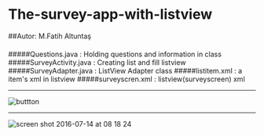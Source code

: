 # The-survey-app-with-listview
##Autor: M.Fatih Altuntaş
####
####
#####Questions.java       : Holding questions and information in class
#####SurveyActivity.java  : Creating list and fill listview
#####SurveyAdapter.java   : ListView Adapter class
#####listitem.xml         : a item's xml in listview
#####surveyscren.xml      : listview(surveyscreen) xml

*****************************************************************************************************************************

![buttton](https://cloud.githubusercontent.com/assets/13722649/16833390/cfd11452-49b7-11e6-807f-13799724419c.png)

*****************************************************************************************************************************

![screen shot 2016-07-14 at 08 18 24](https://cloud.githubusercontent.com/assets/13722649/16833365/a4a199f0-49b7-11e6-9517-7b7753ac4d13.png)
